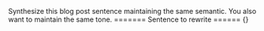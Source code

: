 Synthesize this blog post sentence maintaining the same semantic. You also want to maintain the same tone.
======= Sentence to rewrite ======
{}
